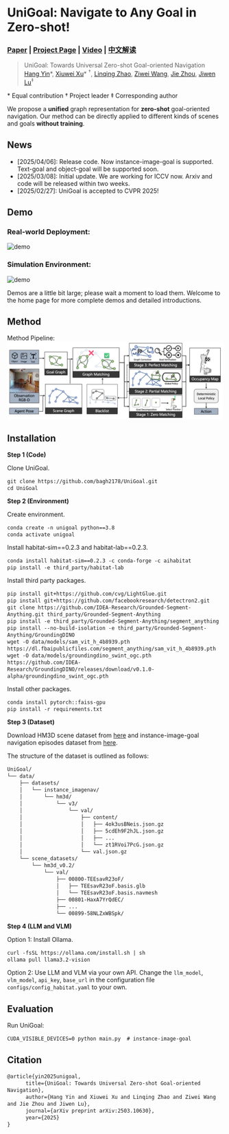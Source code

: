 # UniGoal: Navigate to Any Goal in Zero-shot!
### [Paper](https://arxiv.org/abs/2503.10630) | [Project Page](https://bagh2178.github.io/UniGoal/) | [Video](https://cloud.tsinghua.edu.cn/f/d929f1c073d44ba39d91/?dl=1) | [中文解读](https://zhuanlan.zhihu.com/p/30973430092)

> UniGoal: Towards Universal Zero-shot Goal-oriented Navigation  
> [Hang Yin](https://bagh2178.github.io/)*, [Xiuwei Xu](https://xuxw98.github.io/)\* $^\dagger$, [Linqing Zhao](https://lqzhao.github.io/), [Ziwei Wang](https://ziweiwangthu.github.io/), [Jie Zhou](https://scholar.google.com/citations?user=6a79aPwAAAAJ&hl=en&authuser=1), [Jiwen Lu](http://ivg.au.tsinghua.edu.cn/Jiwen_Lu/)$^\ddagger$  

\* Equal contribution $\dagger$ Project leader $\ddagger$ Corresponding author

We propose a <b>unified</b> graph representation for <b>zero-shot</b> goal-oriented navigation. Our method can be directly applied to different kinds of scenes and goals <b>without training</b>.

## News
- [2025/04/06]: Release code. Now instance-image-goal is supported. Text-goal and object-goal will be supported soon.
- [2025/03/08]: Initial update. We are working for ICCV now. Arxiv and code will be released within two weeks.
- [2025/02/27]: UniGoal is accepted to CVPR 2025!

## Demo
### Real-world Deployment:
![demo](./assets/demo_real.gif)

### Simulation Environment:
![demo](./assets/demo_sim.gif)

Demos are a little bit large; please wait a moment to load them. Welcome to the home page for more complete demos and detailed introductions.

## Method 

Method Pipeline:
![overview](./assets/pipeline.png)

## Installation

**Step 1 (Code)**

Clone UniGoal.
```
git clone https://github.com/bagh2178/UniGoal.git
cd UniGoal
```

**Step 2 (Environment)**

Create environment.
```
conda create -n unigoal python==3.8
conda activate unigoal
```

Install habitat-sim==0.2.3 and habitat-lab==0.2.3.
```
conda install habitat-sim==0.2.3 -c conda-forge -c aihabitat
pip install -e third_party/habitat-lab
```

Install third party packages.
```
pip install git+https://github.com/cvg/LightGlue.git
pip install git+https://github.com/facebookresearch/detectron2.git
git clone https://github.com/IDEA-Research/Grounded-Segment-Anything.git third_party/Grounded-Segment-Anything
pip install -e third_party/Grounded-Segment-Anything/segment_anything
pip install --no-build-isolation -e third_party/Grounded-Segment-Anything/GroundingDINO
wget -O data/models/sam_vit_h_4b8939.pth https://dl.fbaipublicfiles.com/segment_anything/sam_vit_h_4b8939.pth
wget -O data/models/groundingdino_swint_ogc.pth https://github.com/IDEA-Research/GroundingDINO/releases/download/v0.1.0-alpha/groundingdino_swint_ogc.pth
```

Install other packages.
```
conda install pytorch::faiss-gpu
pip install -r requirements.txt
```

**Step 3 (Dataset)**

Download HM3D scene dataset from [here](https://api.matterport.com/resources/habitat/hm3d-val-glb-v0.2.tar) and instance-image-goal navigation episodes dataset from [here](https://dl.fbaipublicfiles.com/habitat/data/datasets/imagenav/hm3d/v3/instance_imagenav_hm3d_v3.zip).

The structure of the dataset is outlined as follows:
```
UniGoal/
└── data/
    ├── datasets/
    │   └── instance_imagenav/
    │       └── hm3d/
    │           └── v3/
    │               └── val/
    │                   ├── content/
    │                   │   ├── 4ok3usBNeis.json.gz
    │                   │   ├── 5cdEh9F2hJL.json.gz
    │                   │   ├── ...
    │                   │   └── zt1RVoi7PcG.json.gz
    │                   └── val.json.gz
    └── scene_datasets/
        └── hm3d_v0.2/
            └── val/
                ├── 00800-TEEsavR23oF/
                │   ├── TEEsavR23oF.basis.glb
                │   └── TEEsavR23oF.basis.navmesh
                ├── 00801-HaxA7YrQdEC/
                ├── ...
                └── 00899-58NLZxWBSpk/
```

**Step 4 (LLM and VLM)**

Option 1: Install Ollama.
```
curl -fsSL https://ollama.com/install.sh | sh
ollama pull llama3.2-vision
```

Option 2: Use LLM and VLM via your own API. Change the `llm_model`, `vlm_model`, `api_key`, `base_url` in the configuration file `configs/config_habitat.yaml` to your own.

## Evaluation

Run UniGoal:
```
CUDA_VISIBLE_DEVICES=0 python main.py  # instance-image-goal
```

## Citation
```
@article{yin2025unigoal, 
      title={UniGoal: Towards Universal Zero-shot Goal-oriented Navigation}, 
      author={Hang Yin and Xiuwei Xu and Linqing Zhao and Ziwei Wang and Jie Zhou and Jiwen Lu},
      journal={arXiv preprint arXiv:2503.10630},
      year={2025}
}
```